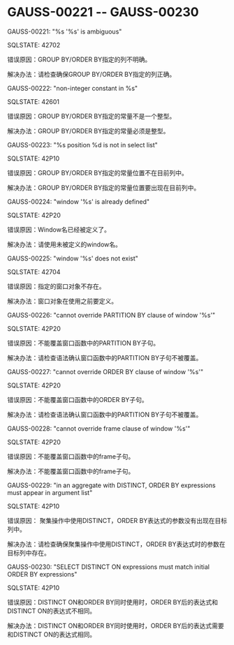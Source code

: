 # GAUSS-00221 -- GAUSS-00230

GAUSS-00221: "%s '%s' is ambiguous"

SQLSTATE: 42702

错误原因：GROUP BY/ORDER BY指定的列不明确。

解决办法：请检查确保GROUP BY/ORDER BY指定的列正确。

GAUSS-00222: "non-integer constant in %s"

SQLSTATE: 42601

错误原因：GROUP BY/ORDER BY指定的常量不是一个整型。

解决办法：GROUP BY/ORDER BY指定的常量必须是整型。

GAUSS-00223: "%s position %d is not in select list"

SQLSTATE: 42P10

错误原因：GROUP BY/ORDER BY指定的常量位置不在目前列中。

解决办法：GROUP BY/ORDER BY指定的常量位置要出现在目前列中。

GAUSS-00224: "window '%s' is already defined"

SQLSTATE: 42P20

错误原因：Window名已经被定义了。

解决办法：请使用未被定义的window名。

GAUSS-00225: "window '%s' does not exist"

SQLSTATE: 42704

错误原因：指定的窗口对象不存在。

解决办法：窗口对象在使用之前要定义。

GAUSS-00226: "cannot override PARTITION BY clause of window '%s'"

SQLSTATE: 42P20

错误原因：不能覆盖窗口函数中的PARTITION BY子句。

解决办法：请检查语法确认窗口函数中的PARTITION BY子句不被覆盖。

GAUSS-00227: "cannot override ORDER BY clause of window '%s'"

SQLSTATE: 42P20

错误原因：不能覆盖窗口函数中的ORDER BY子句。

解决办法：请检查语法确认窗口函数中的PARTITION BY子句不被覆盖。

GAUSS-00228: "cannot override frame clause of window '%s'"

SQLSTATE: 42P20

错误原因：不能覆盖窗口函数中的frame子句。

解决办法：不能覆盖窗口函数中的frame子句。

GAUSS-00229: "in an aggregate with DISTINCT, ORDER BY expressions must appear in argument list"

SQLSTATE: 42P10

错误原因： 聚集操作中使用DISTINCT，ORDER BY表达式的参数没有出现在目标列中。

解决办法：请检查确保聚集操作中使用DISTINCT，ORDER BY表达式时的参数在目标列中存在。

GAUSS-00230: "SELECT DISTINCT ON expressions must match initial ORDER BY expressions"

SQLSTATE: 42P10

错误原因：DISTINCT ON和ORDER BY同时使用时，ORDER BY后的表达式和DISTINCT ON的表达式不相同。

解决办法：DISTINCT ON和ORDER BY同时使用时，ORDER BY后的表达式需要和DISTINCT ON的表达式相同。
